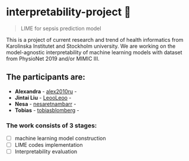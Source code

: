 # interpretability-project :rocket:
> LIME for sepsis prediction model

This is a project of current research and trend of health informatics from Karolinska Institutet and Stockholm university. We are working on the model-agnostic interpretability of machine learning models with dataset from PhysioNet 2019 and/or MIMIC III.

## The participants are:
* **Alexandra** - [alex2010ru](https://github.com/alex2010ru) - 
* **Jintai Liu** - [LeooLeoo](https://github.com/LeooLeoo) - 
* **Nesa** - [nesaretnambarr](https://github.com/nesaretnambarr) - 
* **Tobias** - [tobiasblomberg](https://github.com/tobiasblomberg) - 


### The work consists of 3 stages:
- [ ] machine learning model construction
- [ ] LIME codes implementation
- [ ] Interpretability evaluation